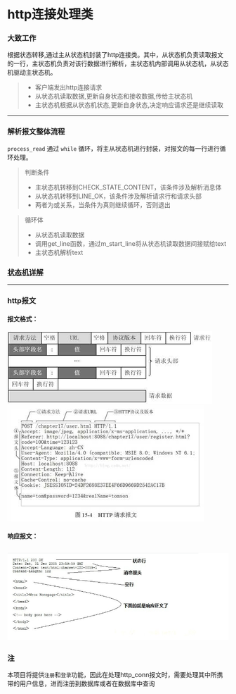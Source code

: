 http连接处理类
===============
### 大致工作
根据状态转移,通过主从状态机封装了http连接类。其中，从状态机负责读取报文的一行，主状态机负责对该行数据进行解析，主状态机内部调用从状态机，从状态机驱动主状态机。
> * 客户端发出http连接请求
> * 从状态机读取数据,更新自身状态和接收数据,传给主状态机
> * 主状态机根据从状态机状态,更新自身状态,决定响应请求还是继续读取

---------------------------------------
### 解析报文整体流程
`process_read` 通过 `while` 循环，将主从状态机进行封装，对报文的每一行进行循环处理。
> 判断条件
>* 主状态机转移到CHECK_STATE_CONTENT，该条件涉及解析消息体
>* 从状态机转移到LINE_OK，该条件涉及解析请求行和请求头部
>* 两者为或关系，当条件为真则继续循环，否则退出

> 循环体
>* 从状态机读取数据
>* 调用get_line函数，通过m_start_line将从状态机读取数据间接赋给text
>* 主状态机解析text

### [状态机详解](https://blog.csdn.net/qq_34039018/article/details/103603932)

---------------------------------------
### http报文
#### 报文格式：
![1](./img/001.jpg)\
![2](./img/002.jpg)
#### 响应报文：
![2](./img/003.png)
---------------------------------------
### 注
本项目将提供`注册`和`登录`功能，因此在处理http_conn报文时，需要处理其中所携带的用户信息，进而注册到数据库或者在数据库中查询
